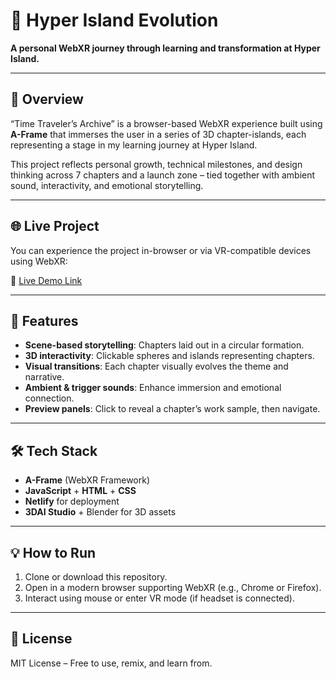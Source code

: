 
# 🧭 Hyper Island Evolution

**A personal WebXR journey through learning and transformation at Hyper Island.**

---

## 📌 Overview

“Time Traveler’s Archive” is a browser-based WebXR experience built using **A-Frame** that immerses the user in a series of 3D chapter-islands, each representing a stage in my learning journey at Hyper Island.

This project reflects personal growth, technical milestones, and design thinking across 7 chapters and a launch zone – tied together with ambient sound, interactivity, and emotional storytelling.

---

## 🌐 Live Project

You can experience the project in-browser or via VR-compatible devices using WebXR:

🔗 [Live Demo Link](#)

---

## 🚀 Features

- **Scene-based storytelling**: Chapters laid out in a circular formation.
- **3D interactivity**: Clickable spheres and islands representing chapters.
- **Visual transitions**: Each chapter visually evolves the theme and narrative.
- **Ambient & trigger sounds**: Enhance immersion and emotional connection.
- **Preview panels**: Click to reveal a chapter’s work sample, then navigate.

---

## 🛠️ Tech Stack

- **A-Frame** (WebXR Framework)
- **JavaScript** + **HTML** + **CSS**
- **Netlify** for deployment
- **3DAI Studio** + Blender for 3D assets

---


## 💡 How to Run

1. Clone or download this repository.
2. Open in a modern browser supporting WebXR (e.g., Chrome or Firefox).
3. Interact using mouse or enter VR mode (if headset is connected).

---

## 📌 License

MIT License – Free to use, remix, and learn from.
